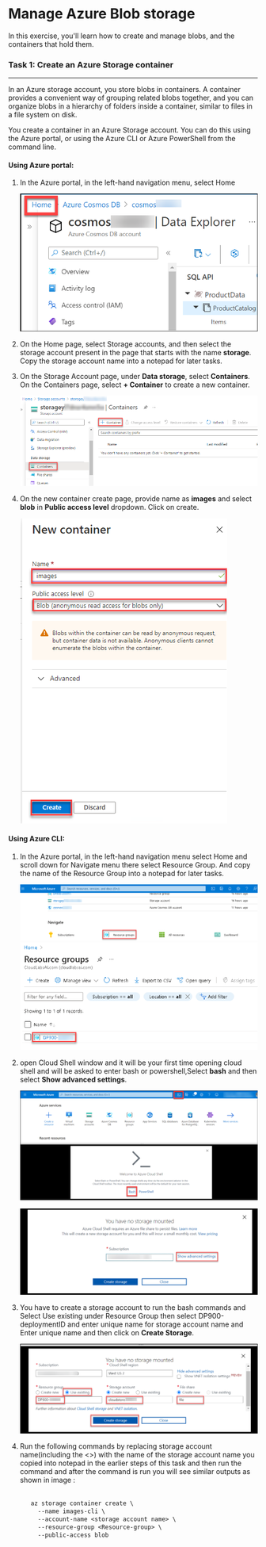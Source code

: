 # Manage Azure Blob storage

In this exercise, you'll learn how to create and manage blobs, and the containers that hold them.


### Task 1: Create an Azure Storage container
--------------------------------
In an Azure storage account, you store blobs in containers. A container provides a convenient way of grouping related blobs together, and you can organize blobs in a hierarchy of folders inside a container, similar to files in a file system on disk.

You create a container in an Azure Storage account. You can do this using the Azure portal, or using the Azure CLI or Azure PowerShell from the command line.

#### Using Azure portal:

1.  In the Azure portal, in the left-hand navigation menu, select Home

    ![](media/lab4/task3/1.png)

2.  On the Home page, select Storage accounts, and then select the storage account present in the page that starts with the name **storage**. Copy the storage account name into a notepad for later tasks.

3.  On the Storage Account page, under **Data storage**, select **Containers**. On the Containers page, select **+ Container** to create a new container.

    ![](media/lab4/create-container.png)

4. On the new container create page, provide name as **images** and select **blob** in **Public access level** dropdown. Click on create.

    ![](media/lab4/images.png)

#### Using Azure CLI:

1. In the Azure portal, in the left-hand navigation menu select Home and scroll down for Navigate menu there select Resource Group. And copy the name of the Resource Group into a notepad for later tasks.

   ![](media/lab4/rg.png)
   ![](media/lab4/rg-name.png)   

2. open Cloud Shell window and it will be your first time opening cloud shell and will be asked to enter bash or powershell,Select **bash** and then select **Show advanced settings**.

   ![](media/lab4/task3/cloudshell1.png)
   
   ![](media/lab4/task3/cloudshell2.png)

2. You have to create a storage account to run the bash commands and Select Use existing under Resource Group then select DP900-deploymentID and enter unique name for storage account name and Enter unique name and then click on **Create Storage**.

   ![](media/lab4/task3/cloudshell3.png)

3. Run the following commands by replacing storage account name(including the <>) with the name of the storage account name you copied into notepad in the earlier steps of this task and then run the command and after the command is run you will see similar outputs as shown in image :

     ```

        az storage container create \
          --name images-cli \
          --account-name <storage account name> \
          --resource-group <Resource-group> \
          --public-access blob

     ```
